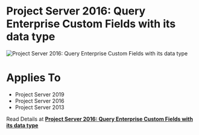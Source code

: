 # Project Server 2016: Query Enterprise Custom Fields with its data type


![Project Server 2016: Query Enterprise Custom Fields with its data type](https://i0.wp.com/spgeeks.devoworx.com/wp-content/uploads/2017/11/custom-field-data-type-in-project-server-database.png)

# Applies To

- Project Server 2019
- Project Server 2016
- Project Server 2013

Read Details at **[Project Server 2016: Query Enterprise Custom Fields with its data type](https://spgeeks.devoworx.com/project-server-2016-get-the-enterprise-custom-fields/)**
